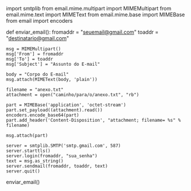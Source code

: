 import smtplib
from email.mime.multipart import MIMEMultipart
from email.mime.text import MIMEText
from email.mime.base import MIMEBase
from email import encoders

def enviar_email():
    fromaddr = "seuemail@gmail.com"
    toaddr = "destinatario@gmail.com"
    
    msg = MIMEMultipart()
    msg['From'] = fromaddr
    msg['To'] = toaddr
    msg['Subject'] = "Assunto do E-mail"
    
    body = "Corpo do E-mail"
    msg.attach(MIMEText(body, 'plain'))
    
    filename = "anexo.txt"
    attachment = open("caminho/para/o/anexo.txt", "rb")
    
    part = MIMEBase('application', 'octet-stream')
    part.set_payload((attachment).read())
    encoders.encode_base64(part)
    part.add_header('Content-Disposition', "attachment; filename= %s" % filename)
    
    msg.attach(part)
    
    server = smtplib.SMTP('smtp.gmail.com', 587)
    server.starttls()
    server.login(fromaddr, "sua_senha")
    text = msg.as_string()
    server.sendmail(fromaddr, toaddr, text)
    server.quit()

enviar_email()
